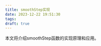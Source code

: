 ```yaml
---
title: smoothStep实现
date: 2023-12-22 19:51:30
tags:
draft: true
---
```


本文将介绍smoothStep函数的实现原理和应用。

<!-- 内容待补充 -->

